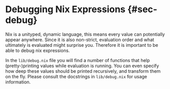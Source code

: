 # Debugging Nix Expressions {#sec-debug}

Nix is a unityped, dynamic language, this means every value can potentially appear anywhere. Since it is also non-strict, evaluation order and what ultimately is evaluated might surprise you. Therefore it is important to be able to debug nix expressions.

In the `lib/debug.nix` file you will find a number of functions that help (pretty-)printing values while evaluation is running. You can even specify how deep these values should be printed recursively, and transform them on the fly. Please consult the docstrings in `lib/debug.nix` for usage information.

